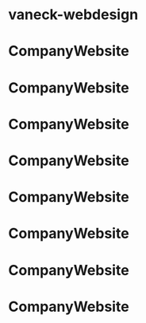 # vaneck-webdesign
# CompanyWebsite
# CompanyWebsite
# CompanyWebsite
# CompanyWebsite
# CompanyWebsite
# CompanyWebsite
# CompanyWebsite
# CompanyWebsite
